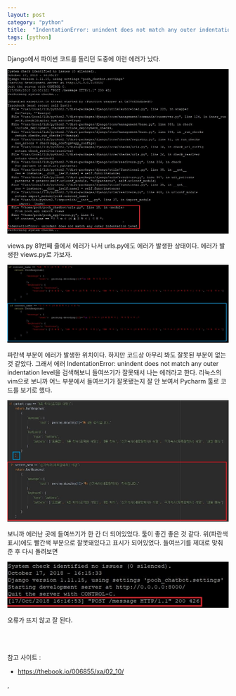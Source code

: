 ```yaml
---
layout: post
category: "python"
title:  "IndentationError: unindent does not match any outer indentation level"
tags: [python]
---
```


Django에서 파이썬 코드를 돌리던 도중에 이런 에러가 났다. 

<img src="https://github.com/P00HP00H/P00HP00H.github.io/blob/master/img/python/1.JPG?raw=true" width="750px">

views.py 81번째 줄에서 에러가 나서 urls.py에도 에러가 발생한 상태이다. 에러가 발생한 views.py로 가보자.

<img src="https://github.com/P00HP00H/P00HP00H.github.io/blob/master/img/python/2.JPG?raw=true" width="750px">

파란색 부분이 에러가 발생한 위치이다. 하지만 코드상 아무리 봐도 잘못된 부분이 없는 것 같았다. 그래서 에러 IndentationError: unindent does not match any outer indentation level을 검색해보니 들여쓰기가 잘못돼서 나는 에러라고 한다. 리눅스의 vim으로 보니까 어느 부분에서 들여쓰기가 잘못됐는지 잘 안 보여서 Pycharm 툴로 코드를 보기로 했다.

<img src="https://github.com/P00HP00H/P00HP00H.github.io/blob/master/img/python/3.JPG?raw=true" width="750px">

보니까 에러난 곳에 들여쓰기가 한 칸 더 되어있었다. 툴이 좋긴 좋은 것 같다. 위(파란색 표시)에도 빨간색 부분으로 잘못돼있다고 표시가 되어있었다. 들여쓰기를 제대로 맞춰준 후 다시 돌려보면

<img src="https://github.com/P00HP00H/P00HP00H.github.io/blob/master/img/python/4.JPG?raw=true" width="px">

오류가 뜨지 않고 잘 된다. 

<br><br><br>참고 사이트 : 

- https://thebook.io/006855/xa/02_10/

,

